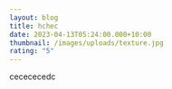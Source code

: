 ```yaml
---
layout: blog
title: hchec
date: 2023-04-13T05:24:00.000+10:00
thumbnail: /images/uploads/texture.jpg
rating: "5"
---
```

cecececedc

